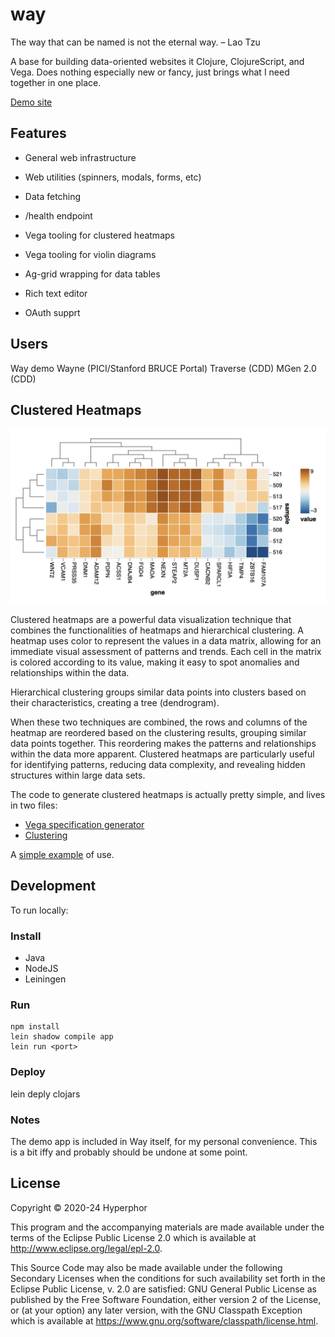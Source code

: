 # way

The way that can be named is not the eternal way. – Lao Tzu

A base for building data-oriented websites it Clojure, ClojureScript, and Vega. Does nothing especially new or fancy, just brings what I need together in one place.

[Demo site](https://way-demo-4ed0361a3a3b.herokuapp.com/)


## Features

- General web infrastructure
- Web utilities (spinners, modals, forms, etc)
- Data fetching 

- /health endpoint

- Vega tooling for clustered heatmaps
- Vega tooling for violin diagrams
- Ag-grid wrapping for data tables
- Rich text editor
- OAuth supprt

## Users

Way demo
Wayne (PICI/Stanford BRUCE Portal)
Traverse (CDD)
MGen 2.0 (CDD)


## Clustered Heatmaps

![Heatmap](doc/assets/heatmap.png)

Clustered heatmaps are a powerful data visualization technique that combines the functionalities of heatmaps and hierarchical clustering. A heatmap uses color to represent the values in a data matrix, allowing for an immediate visual assessment of patterns and trends. Each cell in the matrix is colored according to its value, making it easy to spot anomalies and relationships within the data. 

Hierarchical clustering groups similar data points into clusters based on their characteristics, creating a tree (dendrogram).

When these two techniques are combined, the rows and columns of the heatmap are reordered based on the clustering results, grouping similar data points together. This reordering makes the patterns and relationships within the data more apparent. Clustered heatmaps are particularly useful for identifying patterns, reducing data complexity, and revealing hidden structures within large data sets. 

The code to generate clustered heatmaps is actually pretty simple, and lives in two files:

- [Vega specification generator](src/cljs/hyperphor/way/cheatmap.cljs)
- [Clustering](src/cljc/hyperphor/way/cluster.cljc)

A [simple example](src/cljs/hyperphor/way/demo/heatmap.cljs#L167) of use.

## Development

To run locally:

### Install

- Java
- NodeJS
- Leiningen
    
### Run

    npm install
    lein shadow compile app
    lein run <port>

### Deploy

lein deply clojars

### Notes

The demo app is included in Way itself, for my personal convenience. This is a bit iffy and probably should be undone at some point.


## License

Copyright © 2020-24 Hyperphor

This program and the accompanying materials are made available under the
terms of the Eclipse Public License 2.0 which is available at
http://www.eclipse.org/legal/epl-2.0.

This Source Code may also be made available under the following Secondary
Licenses when the conditions for such availability set forth in the Eclipse
Public License, v. 2.0 are satisfied: GNU General Public License as published by
the Free Software Foundation, either version 2 of the License, or (at your
option) any later version, with the GNU Classpath Exception which is available
at https://www.gnu.org/software/classpath/license.html.
